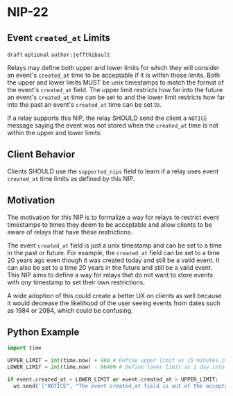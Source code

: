 NIP-22
======

Event `created_at` Limits
---------------------------

`draft` `optional` `author:jeffthibault`

Relays may define both upper and lower limits for which they will consider an event's `created_at` time to be acceptable if it is within those limits. Both the upper and lower limits MUST be unix timestamps to match the format of the event's `created_at` field. The upper limit restricts how far into the future an event's `created_at` time can be set to and the lower limit restricts how far into the past an event's `created_at` time can be set to.  

If a relay supports this NIP, the relay SHOULD send the client a `NOTICE` message saying the event was not stored when the `created_at` time is not within the upper and lower limits.

Client Behavior
---------------

Clients SHOULD use the `supported_nips` field to learn if a relay uses event `created_at` time limits as defined by this NIP.

Motivation
----------

The motivation for this NIP is to formalize a way for relays to restrict event timestamps to times they deem to be acceptable and allow clients to be aware of relays that have these restrictions.

The event `created_at` field is just a unix timestamp and can be set to a time in the past or future. For example, the `created_at` field can be set to a time 20 years ago even though it was created today and still be a valid event. It can also be set to a time 20 years in the future and still be a valid event. This NIP aims to define a way for relays that do not want to store events with *any* timestamp to set their own restrictions.

A wide adoption of this could create a better UX on clients as well because it would decrease the likelihood of the user seeing events from dates such as 1984 or 2084, which could be confusing.

Python Example
--------------

```python
import time

UPPER_LIMIT = int(time.now) + 900 # Define upper limit as 15 minutes into the future
LOWER_LIMIT = int(time.now) - 86400 # Define lower limit as 1 day into the past

if event.created_at < LOWER_LIMIT or event.created_at > UPPER_LIMIT:
  ws.send('["NOTICE", "The event created_at field is out of the acceptable range for this relay and was not stored."]')
```
